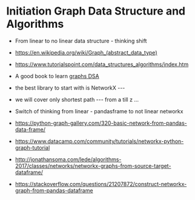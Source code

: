 # Initiation Graph Data Structure and Algorithms

* From linear to no linear data structure - thinking shift

* https://en.wikipedia.org/wiki/Graph_(abstract_data_type)
* https://www.tutorialspoint.com/data_structures_algorithms/index.htm

* A good book to learn [graphs DSA](https://mimoza.marmara.edu.tr/~msakalli/cse706_12/SkienaTheAlgorithmDesignManual.pdf)


* the best library to start with is NetworkX ---

* we will cover only shortest path --- from a till z ...

* Switch of thinking from linear - pandasframe to not linear networkx

* https://python-graph-gallery.com/320-basic-network-from-pandas-data-frame/

* https://www.datacamp.com/community/tutorials/networkx-python-graph-tutorial
* http://jonathansoma.com/lede/algorithms-2017/classes/networks/networkx-graphs-from-source-target-dataframe/
* https://stackoverflow.com/questions/21207872/construct-networkx-graph-from-pandas-dataframe